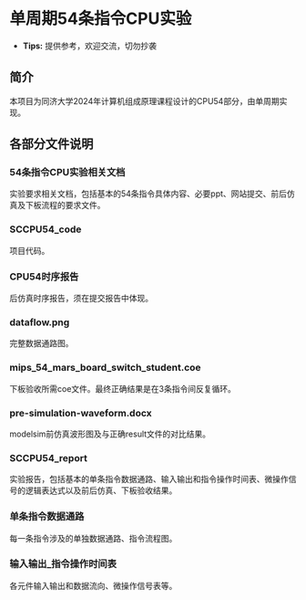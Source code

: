 # 单周期54条指令CPU实验
- **Tips:** 提供参考，欢迎交流，切勿抄袭
## 简介
本项目为同济大学2024年计算机组成原理课程设计的CPU54部分，由单周期实现。
## 各部分文件说明
### 54条指令CPU实验相关文档
实验要求相关文档，包括基本的54条指令具体内容、必要ppt、网站提交、前后仿真及下板流程的要求文件。
### SCCPU54_code
项目代码。
### CPU54时序报告
后仿真时序报告，须在提交报告中体现。
### dataflow.png
完整数据通路图。
### mips_54_mars_board_switch_student.coe
下板验收所需coe文件。最终正确结果是在3条指令间反复循环。
### pre-simulation-waveform.docx
modelsim前仿真波形图及与正确result文件的对比结果。
### SCCPU54_report
实验报告，包括基本的单条指令数据通路、输入输出和指令操作时间表、微操作信号的逻辑表达式以及前后仿真、下板验收结果。
### 单条指令数据通路
每一条指令涉及的单独数据通路、指令流程图。
### 输入输出_指令操作时间表
各元件输入输出和数据流向、微操作信号表等。
